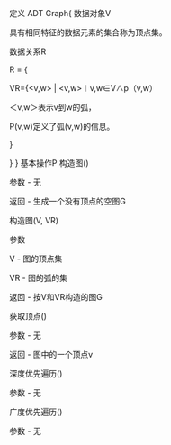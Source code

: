 定义
ADT Graph{
数据对象V

具有相同特征的数据元素的集合称为顶点集。

数据关系R

R = {

VR={\<v,w\> \| \<v,w\>︱v,w∈V∧p（v,w）

＜v,w＞表示v到w的弧，

P(v,w)定义了弧(v,w)的信息。

}

}
}
基本操作P
构造图()

参数 - 无

返回 - 生成一个没有顶点的空图G

构造图(V, VR)

参数

V - 图的顶点集

VR - 图的弧的集

返回 - 按V和VR构造的图G

获取顶点()

参数 - 无

返回 - 图中的一个顶点v

深度优先遍历()

参数 - 无

广度优先遍历()

参数 - 无


